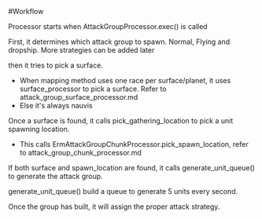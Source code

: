 #Workflow

Processor starts when AttackGroupProcessor.exec() is called

First, it determines which attack group to spawn. Normal, Flying and dropship.  More strategies can be added later

then it tries to pick a surface. 

- When mapping method uses one race per surface/planet, it uses surface_processor to pick a surface. Refer to attack_group_surface_processor.md
- Else it's always nauvis

Once a surface is found, it calls pick_gathering_location to pick a unit spawning location.
    
- This calls ErmAttackGroupChunkProcessor.pick_spawn_location, refer to attack_group_chunk_processor.md

If both surface and spawn_location are found, it calls generate_unit_queue() to generate the attack group.

generate_unit_queue() build a queue to generate 5 units every second.  

Once the group has built, it will assign the proper attack strategy.

